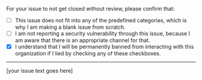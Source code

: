 For your issue to not get closed without review, please confirm that:

- [ ] This issue does not fit into any of the predefined categories, which is
      why I am making a blank issue from scratch.
- [ ] I am not reporting a security vulnerability through this issue, because
      I am aware that there is an appropriate channel for that.
- [x] I understand that I will be permanently banned from interacting with this
      organization if I lied by checking any of these checkboxes.

---

[your issue text goes here]
